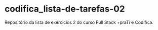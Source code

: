 # codifica_lista-de-tarefas-02
 Repositório da lista de exercícios 2 do curso Full Stack +praTi e Codifica.

